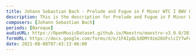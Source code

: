 ```yaml
---
title: Johann Sebastian Bach - Prelude and Fugue in F Minor WTC I BWV 857 (4)
description: This is the description for Prelude and Fugue in F Minor WTC I BWV 857 by Johann Sebastian Bach
composers: [Johann Sebastian Bach]
periods: [Baroque]
audioURL: https://OpenMusicDataset.github.io/Maestro/maestro-v3.0.0/2011/MIDI-Unprocessed_05_R1_2011_MID--AUDIO_R1-D2_09_Track09_wav.midi
formURL: https://docs.google.com/forms/d/e/1FAIpQLSdDMYdzm26UFslcIY7wFojoTsqH0p4CITNy_MG2dZGbOWAaBQ/viewform
date: 2021-08-08T07:43:13-06:00
---
```

